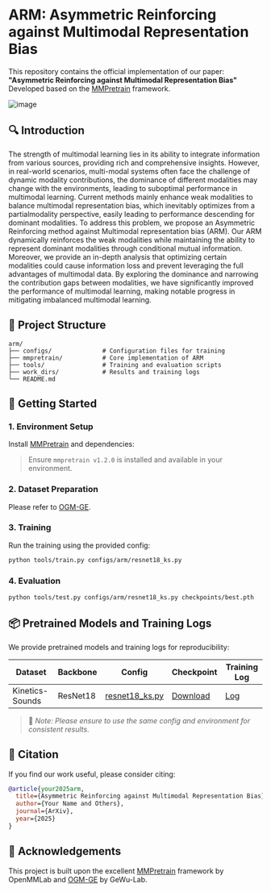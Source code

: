 # ARM: Asymmetric Reinforcing against Multimodal Representation Bias

This repository contains the official implementation of our paper:  
**"Asymmetric Reinforcing against Multimodal Representation Bias"**  
Developed based on the [MMPretrain](https://github.com/open-mmlab/mmpretrain) framework.

![image](https://github.com/user-attachments/assets/f4078619-4d9d-4eb2-8330-cd1787b7ea8f)

## 🔍 Introduction

The strength of multimodal learning lies in its ability to integrate information from various sources, providing rich and comprehensive insights. However, in real-world scenarios, multi-modal systems often face the challenge of dynamic modality contributions, the dominance of different modalities may change with the environments, leading to suboptimal performance in multimodal learning. Current methods mainly enhance weak modalities to balance multimodal representation bias, which inevitably optimizes from a partialmodality perspective, easily leading to performance descending for dominant modalities. To address this problem, we propose an Asymmetric Reinforcing method against Multimodal representation bias (ARM). Our ARM dynamically reinforces the weak modalities while maintaining the ability to represent dominant modalities through conditional mutual information. Moreover, we provide an in-depth analysis that optimizing certain modalities could cause information loss and prevent leveraging the full advantages of multimodal data. By exploring the dominance and narrowing the contribution gaps between modalities, we have significantly improved the performance of multimodal learning, making notable progress in mitigating imbalanced multimodal learning.

<!--## 🛠️ Features

- Dynamically computes **conditional mutual information** as fusion weights.
- Explicitly narrows **marginal contribution gaps** across modalities.
- Compatible with **MMPretrain-style pipelines**.
- Supports training on custom multimodal datasets.
-->

## 📂 Project Structure

```
arm/
├── configs/              # Configuration files for training
├── mmpretrain/           # Core implementation of ARM
├── tools/                # Training and evaluation scripts
├── work_dirs/            # Results and training logs
└── README.md
```

## 🚀 Getting Started

### 1. Environment Setup

Install [MMPretrain](https://github.com/open-mmlab/mmpretrain) and dependencies:

> Ensure `mmpretrain v1.2.0` is installed and available in your environment.

### 2. Dataset Preparation

Please refer to [OGM-GE](https://github.com/GeWu-Lab/OGM-GE_CVPR2022).

### 3. Training

Run the training using the provided config:

```bash
python tools/train.py configs/arm/resnet18_ks.py
```

### 4. Evaluation

```bash
python tools/test.py configs/arm/resnet18_ks.py checkpoints/best.pth
```

## 📦 Pretrained Models and Training Logs

We provide pretrained models and training logs for reproducibility:

| Dataset     | Backbone | Config | Checkpoint | Training Log |
|-------------|----------|--------|------------|--------------|
|  Kinetics-Sounds | ResNet18 | [resnet18_ks.py](configs/arm/resnet18_ks.py) | [Download](work_dirs/) | [Log](work_dirs/train_log.log) |

> 📝 *Note: Please ensure to use the same config and environment for consistent results.*

## 📄 Citation

If you find our work useful, please consider citing:

```bibtex
@article{your2025arm,
  title={Asymmetric Reinforcing against Multimodal Representation Bias},
  author={Your Name and Others},
  journal={ArXiv},
  year={2025}
}
```

## 🤝 Acknowledgements

This project is built upon the excellent [MMPretrain](https://github.com/open-mmlab/mmpretrain) framework by OpenMMLab and [OGM-GE](https://github.com/GeWu-Lab/OGM-GE_CVPR2022) by GeWu-Lab.

